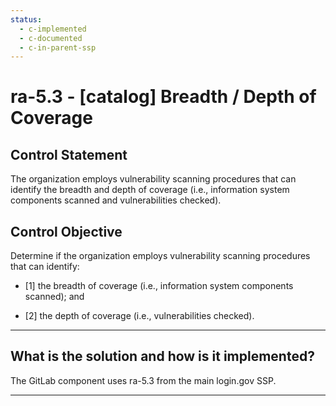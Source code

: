 ```yaml
---
status:
  - c-implemented
  - c-documented
  - c-in-parent-ssp
---
```


# ra-5.3 - \[catalog\] Breadth / Depth of Coverage

## Control Statement

The organization employs vulnerability scanning procedures that can identify the breadth and depth of coverage (i.e., information system components scanned and vulnerabilities checked).

## Control Objective

Determine if the organization employs vulnerability scanning procedures that can identify:

- \[1\] the breadth of coverage (i.e., information system components scanned); and

- \[2\] the depth of coverage (i.e., vulnerabilities checked).

______________________________________________________________________

## What is the solution and how is it implemented?

The GitLab component uses ra-5.3 from the main login.gov SSP.

______________________________________________________________________

